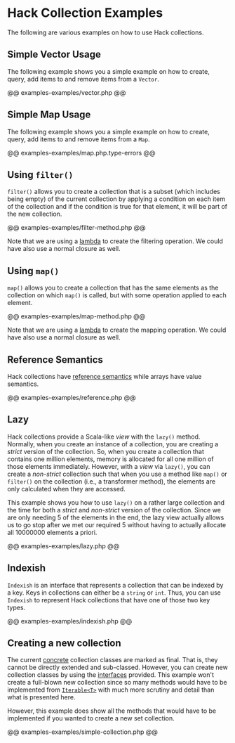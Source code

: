 # Hack Collection Examples

The following are various examples on how to use Hack collections.

## Simple Vector Usage

The following example shows you a simple example on how to create, query, add items to and remove items from a `Vector`.

@@ examples-examples/vector.php @@

## Simple Map Usage

The following example shows you a simple example on how to create, query, add items to and remove items from a `Map`.

@@ examples-examples/map.php.type-errors @@

## Using `filter()`

`filter()` allows you to create a collection that is a subset (which includes being empty) of the current collection by applying a condition on each item of the collection and if the condition is true for that element, it will be part of the new collection.

@@ examples-examples/filter-method.php @@

Note that we are using a [lambda](../../lambdas/intro.md) to create the filtering operation. We could have also use a normal closure as well.

## Using `map()`

`map()` allows you to create a collection that has the same elements as the collection on which `map()` is called, but with some operation applied to 
each element.

@@ examples-examples/map-method.php @@

Note that we are using a [lambda](../../lambdas/intro.md) to create the mapping operation. We could have also use a normal closure as well.

## Reference Semantics

Hack collections have [reference semantics](./semantics.md#reference-semantics) while arrays have value semantics.

@@ examples-examples/reference.php @@

## Lazy

Hack collections provide a Scala-like *view* with the `lazy()` method. Normally, when you create an instance of a collection, you are creating a *strict* version of the collection. So, when you create a collection that contains one million elements, memory is allocated for all one million of those elements immediately. However, with a *view* via `lazy()`, you can create a *non-strict* collection such that when you use a method like `map()` or `filter()` on the collection (i.e., a transformer method), the elements are only calculated when they are accessed.

This example shows you how to use `lazy()` on a rather large collection and the time for both a *strict* and *non-strict* version of the collection. Since we are only needing 5 of the elements in the end, the lazy view actually allows us to go stop after we met our required 5 without having to actually allocate all 10000000 elements a priori.

@@ examples-examples/lazy.php @@

## Indexish

`Indexish` is an interface that represents a collection that can be indexed by a key. Keys in collections can either be a `string` or `int`. Thus, you can use `Indexish` to represent Hack collections that have one of those two key types.

@@ examples-examples/indexish.php @@

## Creating a new collection

The current [concrete](./04-classes.md) collection classes are marked as final. That is, they cannot be directly extended and sub-classed. However, you can create new collection classes by using the [interfaces](./03-interfaces.md) provided. This example won't create a full-blown new collection since so many methods would have to be implemented from [`Iterable<T>`](./semantics.md#core-interfaces) with much more scrutiny and detail than what is presented here.

However, this example does show all the methods that would have to be implemented if you wanted to create a new set collection.

@@ examples-examples/simple-collection.php @@

